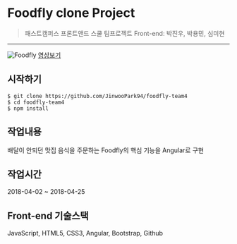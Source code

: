 # Foodfly clone Project

> 패스트캠퍼스 프론트앤드 스쿨 팀프로젝트
> Front-end: 박진우, 박용민, 심미현
---

![Foodfly](./assets/images/Foodfly.png)
[영상보기](https://www.youtube.com/watch?v=vOMtG2pg-gY)

## 시작하기
```shell
$ git clone https://github.com/JinwooPark94/foodfly-team4
$ cd foodfly-team4
$ npm install
```

## 작업내용
배달이 안되던 맛집 음식을 주문하는 Foodfly의 핵심 기능을 Angular로 구현

## 작업시간
2018-04-02 ~ 2018-04-25

## Front-end 기술스택
JavaScript, HTML5, CSS3, Angular, Bootstrap, Github


<!-- # Foodfly

This project was generated with [Angular CLI](https://github.com/angular/angular-cli) version 1.7.3.

## Development server

Run `ng serve` for a dev server. Navigate to `http://localhost:4200/`. The app will automatically reload if you change any of the source files.

## Code scaffolding

Run `ng generate component component-name` to generate a new component. You can also use `ng generate directive|pipe|service|class|guard|interface|enum|module`.

## Build

Run `ng build` to build the project. The build artifacts will be stored in the `dist/` directory. Use the `-prod` flag for a production build.

## Running unit tests

Run `ng test` to execute the unit tests via [Karma](https://karma-runner.github.io).

## Running end-to-end tests

Run `ng e2e` to execute the end-to-end tests via [Protractor](http://www.protractortest.org/).

## Further help

To get more help on the Angular CLI use `ng help` or go check out the [Angular CLI README](https://github.com/angular/angular-cli/blob/master/README.md). -->
